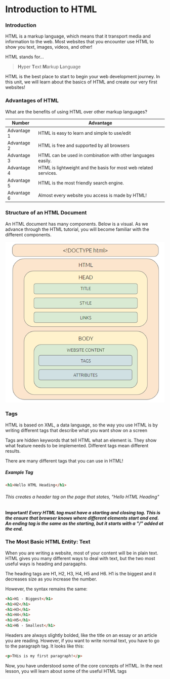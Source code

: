 # Introduction to HTML

### Introduction
HTML is a markup language, which means that it transport media and information to the web. Most websites that you encounter use HTML to show you text, images, videos, and other!

HTML stands for...
> **H**yper
> **T**ext
> **M**arkup
> **L**anguage

HTML is the best place to start to begin your web development journey. In this unit, we will learn about the basics of HTML and create our very first websites!

### Advantages of HTML
What are the benefits of using HTML over other markup languages?

| Number | Advantage |
| ----------- | ----------- |
| Advantage 1 | HTML is easy to learn and simple to use/edit |
| Advantage 2 | HTML is free and supported by all browsers |
| Advantage 3 | HTML can be used in combination with other languages easily. |
| Advantage 4 | HTML is lightweight and the basis for most web related services. |
| Advantage 5 | HTML is the most friendly search engine. |
| Advantage 6 | Almost every website you access is made by HTML! |

### Structure of an HTML Document
An HTML document has many components. Below is a visual. As we advance through the HTML tutorial, you will become familiar with the different components.

![alt text](images/Structure.png)

### Tags

HTML is based on XML, a data language, so the way you use HTML is by writing different tags that describe what you want show on a screen

Tags are hidden keywords that tell HTML what an element is. They show what feature needs to be implemented. Different tags mean different results.

There are many different tags that you can use in HTML!

##### Example Tag

```html
<h1>Hello HTML Heading</h1>

```
###### This creates a header tag on the page that states, "Hello HTML Heading"


#### Important! *Every HTML tag must have a starting and closing tag. This is the ensure that browser knows where different elements start and end. An ending tag is the same as the starting, but it starts with a "/" added at the end.*


### The Most Basic HTML Entity: Text
When you are writing a website, most of your content will be in plain text. HTML gives you many different ways to deal with text, but the two most useful ways is heading and paragaphs.

The heading tags are H1, H2, H3, H4, H5 and H6. H1 is the biggest and it decreases size as you increase the number.

However, the syntax remains the same:
```html
<h1>H1 - Biggest</h1>
<h1>H2</h1>
<h1>H3</h1>
<h1>H4</h1>
<h1>H5</h1>
<h1>H6 - Smallest</h1>

```

Headers are always slightly bolded, like the title on an essay or an article you are reading. However, if you want to write normal text, you have to go to the paragraph tag. It looks like this:

```html
<p>THis is my first paragraph!</p>
```

Now, you have understood some of the core concepts of HTML. In the next lesson, you will learn about some of the useful HTML tags